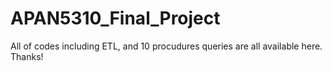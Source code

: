 # APAN5310_Final_Project
All of codes including ETL, and 10 procudures queries are all available here. Thanks!
